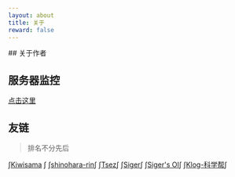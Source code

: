 ```yaml
---
layout: about
title: 关于
reward: false
---
```


<head>
    <script src="https://cdn.mathjax.org/mathjax/latest/MathJax.js?config=TeX-AMS-MML_HTMLorMML" type="text/javascript"></script>
    <script type="text/x-mathjax-config">
        MathJax.Hub.Config({
            tex2jax: {
            skipTags: ['script', 'noscript', 'style', 'textarea', 'pre'],
            inlineMath: [['$','$']]
            }
        });
    </script>
</head>
## 关于作者



## 服务器监控

[点击这里](https://status.aaaab3n.co)

## 友链

> 排名不分先后

$\int$[Kiwisama](https://nyan.kiwi.cat/) $\int$    $\int$[shinohara-rin](https://shinohara-rin.github.io/)$\int$    $\int$[Tsez](https://blog.tse.moe/)$\int$    $\int$[Siger](https://ml.yscale.cf/)$\int$    $\int$[Siger's OI](https://oi.yscale.cf/)$\int$    $\int$[Klog-科学帮](https://klog.app/#/timeline)$\int$
